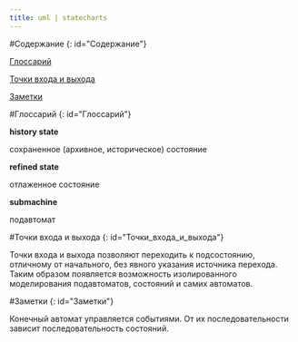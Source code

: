 ```yaml
---
title: uml | statecharts
---
```


#Содержание
{: id="Содержание"}

[Глоссарий](#Глоссарий)

[Точки входа и выхода](#Точки_входа_и_выхода)

[Заметки](#Заметки)

#Глоссарий
{: id="Глоссарий"}

**history state**

сохраненное (архивное, историческое) состояние

**refined state**

отлаженное состояние

**submachine**

подавтомат

#Точки входа и выхода
{: id="Точки_входа_и_выхода"}

Точки входа и выхода позволяют переходить к подсостоянию, отличному от начального, без явного указания источника перехода. Таким образом появляется возможность изолированного моделирования подавтоматов, состояний и самих автоматов.

#Заметки
{: id="Заметки"}

Конечный автомат управляется событиями. От их последовательности зависит последовательность состояний.
